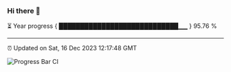 ### Hi there 👋

⏳ Year progress { ████████████████████████████▁▁ } 95.76 %

---

⏰ Updated on Sat, 16 Dec 2023 12:17:48 GMT

![Progress Bar CI](https://github.com/liununu/liununu/workflows/Progress%20Bar%20CI/badge.svg)
